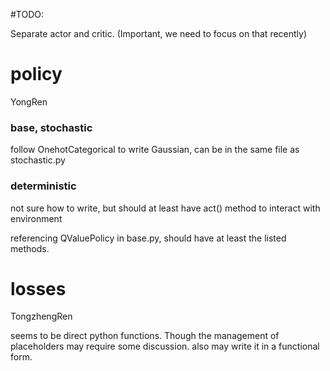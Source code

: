 #TODO: 

Separate actor and critic. (Important, we need to focus on that recently)

# policy

YongRen

### base, stochastic

follow OnehotCategorical to write Gaussian, can be in the same file as stochastic.py

### deterministic

not sure how to write, but should at least have act() method to interact with environment

referencing QValuePolicy in base.py, should have at least the listed methods.


# losses

TongzhengRen

seems to be direct python functions. Though the management of placeholders may require some discussion. also may write it in a functional form.